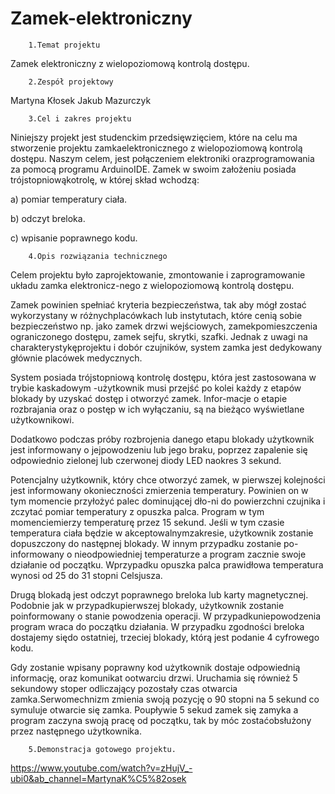 # Zamek-elektroniczny

        1.Temat projektu
Zamek elektroniczny z wielopoziomową kontrolą dostępu.

        2.Zespół projektowy
Martyna Kłosek
Jakub Mazurczyk

        3.Cel i zakres projektu
Niniejszy projekt jest studenckim przedsięwzięciem, które na celu ma stworzenie projektu zamkaelektronicznego z wielopoziomową kontrolą dostępu. Naszym celem, jest połączeniem elektroniki orazprogramowania za pomocą programu ArduinoIDE. Zamek w swoim założeniu posiada trójstopniowąkotrolę, w której skład wchodzą:

a) pomiar temperatury ciała.

b) odczyt breloka.
        
c) wpisanie poprawnego kodu.

        4.Opis rozwiązania technicznego
Celem projektu było zaprojektowanie, zmontowanie i zaprogramowanie układu zamka elektronicz-nego z wielopoziomową kontrolą dostępu.

Zamek powinien spełniać kryteria bezpieczeństwa, tak aby mógł zostać wykorzystany w różnychplacówkach lub instytutach, które cenią sobie bezpieczeństwo np. jako zamek drzwi wejściowych, zamekpomieszczenia ograniczonego dostępu, zamek sejfu, skrytki, szafki. Jednak z uwagi na charakterystykęprojektu i dobór czujników, system zamka jest dedykowany głównie placówek medycznych.

System  posiada  trójstopniową  kontrolę  dostępu,  która  jest  zastosowana  w  trybie  kaskadowym  -użytkownik musi przejść po kolei każdy z etapów blokady by uzyskać dostęp i otworzyć zamek. Infor-macje o etapie rozbrajania oraz o postęp w ich wyłączaniu, są na bieżąco wyświetlane użytkownikowi.

Dodatkowo podczas próby rozbrojenia danego etapu blokady użytkownik jest informowany o jejpowodzeniu lub jego braku, poprzez zapalenie się odpowiednio zielonej lub czerwonej diody LED naokres 3 sekund.

Potencjalny  użytkownik,  który  chce  otworzyć  zamek,  w  pierwszej  kolejności  jest  informowany  okonieczności zmierzenia temperatury. Powinien on w tym momencie przyłożyć palec dominującej dło-ni do powierzchni czujnika i zczytać pomiar temperatury z opuszka palca. Program w tym momenciemierzy temperaturę przez 15 sekund. Jeśli w tym czasie temperatura ciała będzie w akceptowalnymzakresie, użytkownik zostanie dopuszczony do następnej blokady. W innym przypadku zostanie po-informowany  o  nieodpowiedniej  temperaturze  a  program  zacznie  swoje  działanie  od  początku.  Wprzypadku opuszka palca prawidłowa temperatura wynosi od 25 do 31 stopni Celsjusza.

Drugą blokadą jest odczyt poprawnego breloka lub karty magnetycznej. Podobnie jak w przypadkupierwszej blokady, użytkownik zostanie poinformowany o stanie powodzenia operacji. W przypadkuniepowodzenia program wraca do początku działania. W przypadku zgodności breloka dostajemy siędo ostatniej, trzeciej blokady, którą jest podanie 4 cyfrowego kodu.

Gdy zostanie wpisany poprawny kod użytkownik dostaje odpowiednią informację, oraz komunikat ootwarciu drzwi. Uruchamia się również 5 sekundowy stoper odliczający pozostały czas otwarcia zamka.Serwomechnizm zmienia swoją pozycję o 90 stopni na 5 sekund co symuluje otwarcie się zamka. Poupływie 5 sekud zamek się zamyka a program zaczyna swoją pracę od początku, tak by móc zostaćobsłużony przez następnego użytkownika.

        5.Demonstracja gotowego projektu.
https://www.youtube.com/watch?v=zHujV_-ubi0&ab_channel=MartynaK%C5%82osek
